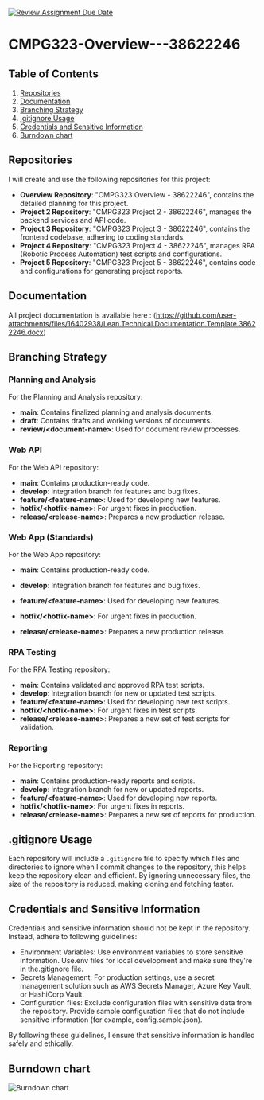 [![Review Assignment Due Date](https://classroom.github.com/assets/deadline-readme-button-22041afd0340ce965d47ae6ef1cefeee28c7c493a6346c4f15d667ab976d596c.svg)](https://classroom.github.com/a/h7CYPb85)
# CMPG323-Overview---38622246

## Table of Contents
1. [Repositories](#repositories)
2. [Documentation](#documentation)
3. [Branching Strategy](#branching-strategy)
4. [.gitignore Usage](#gitignore-usage)
5. [Credentials and Sensitive Information](#credentials-and-sensitive-information)
6. [Burndown chart](#burndown-chart)

## Repositories
I will create and use the following repositories for this project:
- **Overview Repository**: "CMPG323 Overview - 38622246", contains the detailed planning for this project.
- **Project 2 Repository**: "CMPG323 Project 2 - 38622246", manages the backend services and API code.
- **Project 3 Repository**: "CMPG323 Project 3 - 38622246", contains the frontend codebase, adhering to coding standards.
- **Project 4 Repository**: "CMPG323 Project 4 - 38622246", manages RPA (Robotic Process Automation) test scripts and configurations.
- **Project 5 Repository**: "CMPG323 Project 5 - 38622246", contains code and configurations for generating project reports.
  
## Documentation
All project documentation is available here : (https://github.com/user-attachments/files/16402938/Lean.Technical.Documentation.Template.38622246.docx)

## Branching Strategy

### Planning and Analysis
For the Planning and Analysis repository:
- **main**: Contains finalized planning and analysis documents.
- **draft**: Contains drafts and working versions of documents.
- **review/\<document-name\>**: Used for document review processes.

### Web API
For the Web API repository:
- **main**: Contains production-ready code.
- **develop**: Integration branch for features and bug fixes.
- **feature/\<feature-name\>**: Used for developing new features.
- **hotfix/\<hotfix-name\>**: For urgent fixes in production.
- **release/\<release-name\>**: Prepares a new production release.

### Web App (Standards)
For the Web App repository:
- **main**: Contains production-ready code.
- **develop**: Integration branch for features and bug fixes.
- **feature/\<feature-name\>**: Used for developing new features.

- **hotfix/\<hotfix-name\>**: For urgent fixes in production.
- **release/\<release-name\>**: Prepares a new production release.

### RPA Testing
For the RPA Testing repository:
- **main**: Contains validated and approved RPA test scripts.
- **develop**: Integration branch for new or updated test scripts.
- **feature/\<feature-name\>**: Used for developing new test scripts.
- **hotfix/\<hotfix-name\>**: For urgent fixes in test scripts.
- **release/\<release-name\>**: Prepares a new set of test scripts for validation.

### Reporting
For the Reporting repository:
- **main**: Contains production-ready reports and scripts.
- **develop**: Integration branch for new or updated reports.
- **feature/\<feature-name\>**: Used for developing new reports.
- **hotfix/\<hotfix-name\>**: For urgent fixes in reports.
- **release/\<release-name\>**: Prepares a new set of reports for production.

## .gitignore Usage
Each repository will include a `.gitignore` file to specify which files and directories to ignore when I commit changes to the repository, this helps keep the repository clean and efficient. By ignoring unnecessary files, the size of the repository is reduced, making cloning and fetching faster.

## Credentials and Sensitive Information
Credentials and sensitive information should not be kept in the repository. Instead, adhere to following guidelines:
- Environment Variables: Use environment variables to store sensitive information. Use.env files for local development and make sure they're in the.gitignore file.
- Secrets Management: For production settings, use a secret management solution such as AWS Secrets Manager, Azure Key Vault, or HashiCorp Vault. 
- Configuration files: Exclude configuration files with sensitive data from the repository. Provide sample configuration files that do not include sensitive information (for example, config.sample.json).
  
By following these guidelines, I ensure that sensitive information is handled safely and ethically.

## Burndown chart
![Burndown chart](https://github.com/user-attachments/assets/7abca6f7-2a30-42aa-b703-cf8db11fd41e)

